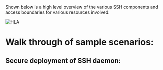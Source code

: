Shown below is a high level overview of the various SSH components and access boundaries for various resources involved: 

![HLA](https://cloud.githubusercontent.com/assets/14185020/20284248/367b1f76-aa71-11e6-9243-6034eae07ba8.JPG)

# Walk through of sample scenarios:
## Secure deployment of SSH daemon:

